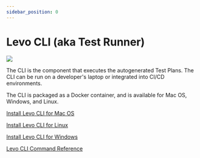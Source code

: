 ```yaml
---
sidebar_position: 0
---
```


# Levo CLI (aka Test Runner)

![](../../assets/cli-test-runner.svg)

The CLI is the component that executes the autogenerated Test Plans. The CLI can be run on a developer's laptop or integrated into CI/CD environments.

The CLI is packaged as a Docker container, and is available for Mac OS, Windows, and Linux.

[Install Levo CLI for Mac OS][cli-mac]

[Install Levo CLI for Linux][cli-linux]

[Install Levo CLI for Windows][cli-win]

[Levo CLI Command Reference][cli-reference]


[cli-mac]: levo-cli-for-mac-os.md
[cli-linux]: levo-cli-for-linux.md
[cli-win]: levo-cli-for-windows.md
[cli-reference]: levo-cli-command-reference.md